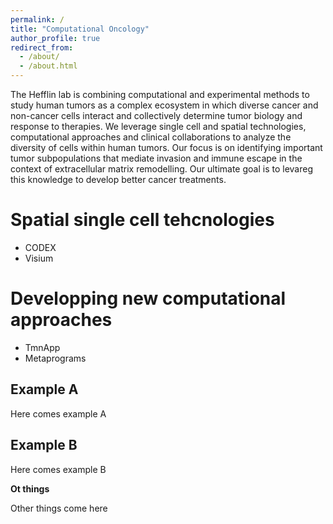 ```yaml
---
permalink: /
title: "Computational Oncology"
author_profile: true
redirect_from: 
  - /about/
  - /about.html
---
```


The Hefflin lab is combining computational and experimental methods to study human tumors as a complex ecosystem in which diverse cancer and non-cancer cells interact and collectively determine tumor biology and response to therapies. We leverage single cell and spatial technologies, computational approaches and clinical collaborations to analyze the diversity of cells within human tumors. Our focus is on identifying important tumor subpopulations that mediate invasion and immune escape in the context of extracellular matrix remodelling. Our ultimate goal is to levareg this knowledge to develop better cancer treatments.


Spatial single cell tehcnologies
======
- CODEX
- Visium

Developping new computational approaches
======
- TmnApp
- Metaprograms

Example A
------
Here comes example A

Example B
------
Here comes example B

**Ot things**

Other things come here
